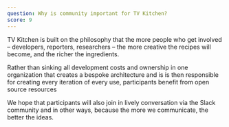 ```yaml
---
question: Why is community important for TV Kitchen?
score: 9
---
```


TV Kitchen is built on the philosophy that the more people who get involved – developers, reporters, researchers – the more creative the recipes will become, and the richer the ingredients.

Rather than sinking all development costs and ownership in one organization that creates a bespoke architecture and is is then responsible for creating every iteration of every use, participants benefit from open source resources
  
We hope that participants will also join in lively conversation via the Slack community and in other ways, because the more we communicate, the better the ideas.
